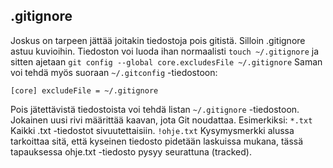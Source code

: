 ## .gitignore
Joskus on tarpeen jättää joitakin tiedostoja pois gitistä. Silloin .gitignore astuu kuvioihin. Tiedoston voi luoda 
ihan normaalisti `touch ~/.gitignore` ja sitten ajetaan `git config --global core.excludesFile ~/.gitignore`
Saman voi tehdä myös suoraan `~/.gitconfig` -tiedostoon:

`[core]
	excludeFile = ~/.gitignore
`

Pois jätettävistä tiedostoista voi tehdä listan `~/.gitignore` -tiedostoon. Jokainen uusi rivi määrittää kaavan, jota
Git noudattaa. Esimerkiksi:
`*.txt` Kaikki .txt -tiedostot sivuutettaisiin.
`!ohje.txt` Kysymysmerkki alussa tarkoittaa sitä, että kyseinen tiedosto pidetään laskuissa mukana, tässä 
tapauksessa ohje.txt -tiedosto pysyy seurattuna (tracked).
